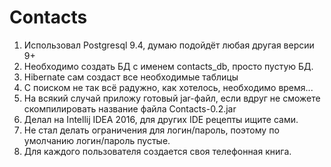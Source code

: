 # Contacts
 1. Использовал Postgrеsql 9.4, думаю подойдёт любая другая версии 9+
 2. Необходимо создать БД с именем contacts_db, просто пустую БД.
 3. Hibernate сам создаст все необходимые таблицы
 4. С поиском не так всё радужно, как хотелось, необходимо время...
 5. На всякий случай приложу готовый jar-файл, если вдруг не сможете скомпилировать
 название файла Contacts-0.2.jar
 6. Делал на Intellij IDEA 2016, для других IDE рецепты ищите сами.
 7. Не стал делать ограничения для логин/пароль, поэтому по умолчанию логин/пароль пустые.
 8. Для каждого пользователя создается своя телефонная книга.